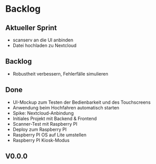 # Backlog

## Aktueller Sprint

* scanserv an die UI anbinden
* Datei hochladen zu Nextcloud

## Backlog

* Robustheit verbessern, Fehlerfälle simulieren

## Done

* UI-Mockup zum Testen der Bedienbarkeit und des Touchscreens
* Anwendung beim Hochfahren automatisch starten
* Spike: Nextcloud-Anbindung
* Initiales Projekt mit Backend & Frontend
* Scanner-Test mit Raspberry PI
* Deploy zum Raspberry PI
* Raspberry PI OS auf Lite umstellen
* Raspberry PI Kiosk-Modus

## V0.0.0

